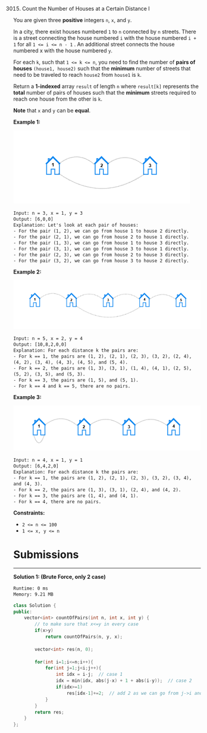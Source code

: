 3015. Count the Number of Houses at a Certain Distance I

You are given three **positive** integers `n`, `x`, and `y`.

In a city, there exist houses numbered `1` to `n` connected by `n` streets. There is a street connecting the house numbered `i` with the house numbered `i + 1` for all `1 <= i <= n - 1` . An additional street connects the house numbered x with the house numbered `y`.

For each `k`, such that `1 <= k <= n`, you need to find the number of **pairs of houses** `(house1, house2)` such that the **minimum** number of streets that need to be traveled to reach `house2` from `house1` is `k`.

Return a **1-indexed** array `result` of length `n` where `result[k]` represents the **total** number of pairs of houses such that the **minimum** streets required to reach one house from the other is `k`.

**Note** that `x` and `y` can be **equal**.

 

**Example 1:**

![3015_example2.png](img/3015_example2.png)
```
Input: n = 3, x = 1, y = 3
Output: [6,0,0]
Explanation: Let's look at each pair of houses:
- For the pair (1, 2), we can go from house 1 to house 2 directly.
- For the pair (2, 1), we can go from house 2 to house 1 directly.
- For the pair (1, 3), we can go from house 1 to house 3 directly.
- For the pair (3, 1), we can go from house 3 to house 1 directly.
- For the pair (2, 3), we can go from house 2 to house 3 directly.
- For the pair (3, 2), we can go from house 3 to house 2 directly.
```

**Example 2:**

![3015_example3.png](img/3015_example3.png)
```
Input: n = 5, x = 2, y = 4
Output: [10,8,2,0,0]
Explanation: For each distance k the pairs are:
- For k == 1, the pairs are (1, 2), (2, 1), (2, 3), (3, 2), (2, 4), (4, 2), (3, 4), (4, 3), (4, 5), and (5, 4).
- For k == 2, the pairs are (1, 3), (3, 1), (1, 4), (4, 1), (2, 5), (5, 2), (3, 5), and (5, 3).
- For k == 3, the pairs are (1, 5), and (5, 1).
- For k == 4 and k == 5, there are no pairs.
```

**Example 3:**

![3015_example5.png](img/3015_example5.png)
```
Input: n = 4, x = 1, y = 1
Output: [6,4,2,0]
Explanation: For each distance k the pairs are:
- For k == 1, the pairs are (1, 2), (2, 1), (2, 3), (3, 2), (3, 4), and (4, 3).
- For k == 2, the pairs are (1, 3), (3, 1), (2, 4), and (4, 2).
- For k == 3, the pairs are (1, 4), and (4, 1).
- For k == 4, there are no pairs.
```

**Constraints:**

* `2 <= n <= 100`
* `1 <= x, y <= n`

# Submissions
---
**Solution 1: (Brute Force, only 2 case)**
```
Runtime: 0 ms
Memory: 9.21 MB
```
```c++
class Solution {
public:
    vector<int> countOfPairs(int n, int x, int y) {
        // to make sure that x<=y in every case
        if(x>y)
            return countOfPairs(n, y, x);
        
        vector<int> res(n, 0);
        
        for(int i=1;i<=n;i++){
            for(int j=1;j<i;j++){
                int idx = i-j;  // case 1        
                idx = min(idx, abs(j-x) + 1 + abs(i-y));  // case 2
                if(idx>=1)
                    res[idx-1]+=2;  // add 2 as we can go from j->i and i->j
            }
        }
        return res;
    }
};
```
